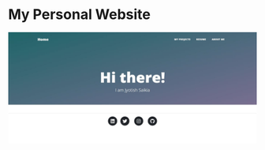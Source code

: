# My Personal Website
![alt text](https://github.com/jsaikia44/jsaikia44.github.io/blob/main/Capture.JPG?raw=true)
